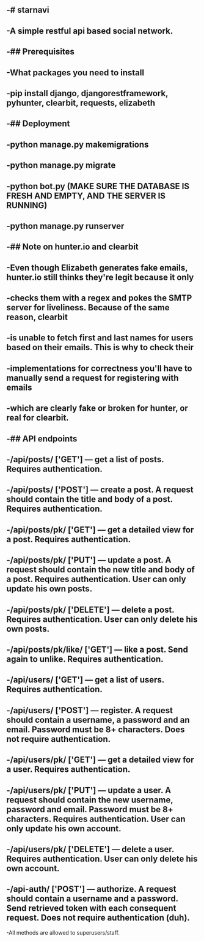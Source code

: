 -# starnavi
-
-A simple restful api based social network.
-
-## Prerequisites
-
-What packages you need to install
-
-pip install django, djangorestframework, pyhunter, clearbit, requests, elizabeth
-
-## Deployment
-
-python manage.py makemigrations
-
-python manage.py migrate
-
-python bot.py (MAKE SURE THE DATABASE IS FRESH AND EMPTY, AND THE SERVER IS RUNNING)
-
-python manage.py runserver
-
-## Note on hunter.io and clearbit
-
-Even though Elizabeth generates fake emails, hunter.io still thinks they're legit because it only
-
-checks them with a regex and pokes the SMTP server for liveliness. Because of the same reason, clearbit
-
-is unable to fetch first and last names for users based on their emails. This is why to check their
-
-implementations for correctness you'll have to manually send a request for registering with emails
-
-which are clearly fake or broken for hunter, or real for clearbit.
-
-## API endpoints
-
-/api/posts/ ['GET'] — get a list of posts. Requires authentication.
-
-/api/posts/ ['POST'] — create a post. A request should contain the title and body of a post. Requires authentication.
-
-/api/posts/pk/ ['GET'] — get a detailed view for a post. Requires authentication.
-
-/api/posts/pk/ ['PUT'] — update a post. A request should contain the new title and body of a post. Requires authentication. User can only update his own posts.
-
-/api/posts/pk/ ['DELETE'] — delete a post. Requires authentication. User can only delete his own posts.
-
-/api/posts/pk/like/ ['GET'] — like a post. Send again to unlike. Requires authentication.
-
-/api/users/ ['GET'] — get a list of users. Requires authentication.
-
-/api/users/ ['POST'] — register. A request should contain a username, a password and an email. Password must be 8+ characters. Does not require authentication.
-
-/api/users/pk/ ['GET'] — get a detailed view for a user. Requires authentication.
-
-/api/users/pk/ ['PUT'] — update a user. A request should contain the new username, password and email. Password must be 8+ characters. Requires authentication. User can only update his own account.
-
-/api/users/pk/ ['DELETE'] — delete a user. Requires authentication. User can only delete his own account.
-
-/api-auth/ ['POST'] — authorize. A request should contain a username and a password. Send retrieved token with each consequent request. Does not require authentication (duh).
-
-All methods are allowed to superusers/staff.